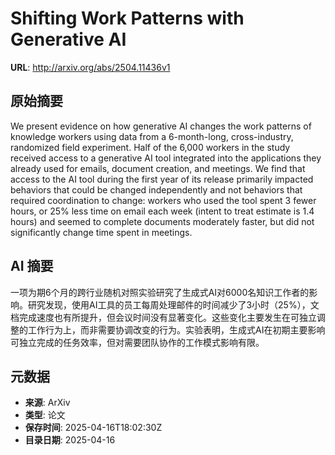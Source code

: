 # Shifting Work Patterns with Generative AI

**URL**: http://arxiv.org/abs/2504.11436v1

## 原始摘要

We present evidence on how generative AI changes the work patterns of
knowledge workers using data from a 6-month-long, cross-industry, randomized
field experiment. Half of the 6,000 workers in the study received access to a
generative AI tool integrated into the applications they already used for
emails, document creation, and meetings. We find that access to the AI tool
during the first year of its release primarily impacted behaviors that could be
changed independently and not behaviors that required coordination to change:
workers who used the tool spent 3 fewer hours, or 25% less time on email each
week (intent to treat estimate is 1.4 hours) and seemed to complete documents
moderately faster, but did not significantly change time spent in meetings.


## AI 摘要

一项为期6个月的跨行业随机对照实验研究了生成式AI对6000名知识工作者的影响。研究发现，使用AI工具的员工每周处理邮件的时间减少了3小时（25%），文档完成速度也有所提升，但会议时间没有显著变化。这些变化主要发生在可独立调整的工作行为上，而非需要协调改变的行为。实验表明，生成式AI在初期主要影响可独立完成的任务效率，但对需要团队协作的工作模式影响有限。

## 元数据

- **来源**: ArXiv
- **类型**: 论文
- **保存时间**: 2025-04-16T18:02:30Z
- **目录日期**: 2025-04-16
